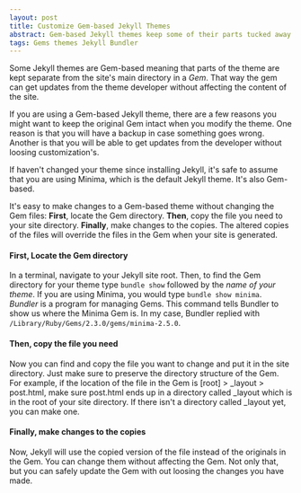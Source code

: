 ```yaml
---
layout: post
title: Customize Gem-based Jekyll Themes
abstract: Gem-based Jekyll themes keep some of their parts tucked away in a Gem. This will show you how to make changes to the theme while keeping the Gem intact.
tags: Gems themes Jekyll Bundler
---
```

Some Jekyll themes are Gem-based meaning that parts of the theme are kept separate from the site's main directory in a *Gem*. That way the gem can get updates from the theme developer without affecting the content of the site.

If you are using a Gem-based Jekyll theme, there are a few reasons you might want to keep the original Gem intact when you modify the theme. One reason is that you will have a backup in case something goes wrong. Another is that you will be able to get updates from the developer without loosing customization's.

If haven't changed your theme since installing Jekyll, it's safe to assume that you are using Minima, which is the default Jekyll theme. It's also Gem-based.

It's easy to make changes to a Gem-based theme without changing the Gem files: **First**, locate the Gem directory. **Then**, copy the file you need to your site directory. **Finally**, make changes to the copies. The altered copies of the files will override the files in the Gem when your site is generated.

#### **First**, Locate the Gem directory
In a terminal, navigate to your Jekyll site root. Then, to find the Gem directory for your theme type `bundle show` followed by the *name of your theme*. If you are using Minima, you would type `bundle show minima`. *Bundler* is a program for managing Gems. This command tells Bundler to show us where the Minima Gem is. In my case, Bundler replied with `/Library/Ruby/Gems/2.3.0/gems/minima-2.5.0`.

#### **Then**, copy the file you need
Now you can find and copy the file you want to change and put it in the site directory. Just make sure to preserve the directory structure of the Gem. For example, if the location of the file in the Gem is [root] > _layout > post.html, make sure post.html ends up in a directory called _layout which is in the root of your site directory. If there isn't a directory called _layout yet, you can make one.

#### **Finally**, make changes to the copies
Now, Jekyll will use the copied version of the file instead of the originals in the Gem. You can change them without affecting the Gem. Not only that, but you can safely update the Gem with out loosing the changes you have made. 